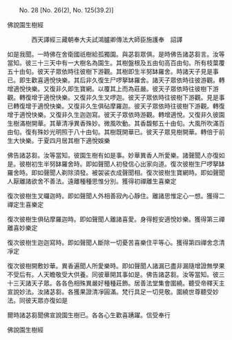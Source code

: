 ﻿　　No. 28 [No. 26(2), No. 125(39.2)]

佛說園生樹經

　　　　西天譯經三藏朝奉大夫試鴻臚卿傳法大師臣施護奉　詔譯


如是我聞。一時佛在舍衛國祇樹給孤獨園。與苾芻眾俱。是時佛告諸苾芻言。汝等當知。彼三十三天中有一大樹名為園生。其樹盤根及五由旬高百由旬。所有枝葉覆五十由旬。彼天子眾依時往彼樹下游觀。其樹即生半努缽羅舍。時諸天子見是事已。即生歡喜適悅快樂。其后非久復生尸啰拏缽羅舍。諸天子眾依時往彼游觀。轉增適悅快樂。又復非久即生寶網。以覆其上而為莊嚴。彼天子眾依時往彼樹下游觀。轉復增于適悅快樂。又復非久生叉啰迦。彼天子眾依時往彼樹下游觀。見是事已轉復增于適悅快樂。又復非久生俱砧摩羅迦。彼天子眾依時往彼樹下游觀。轉復增于適悅快樂。又復非久生迦迦寫。彼天子眾依時游觀。轉增適悅。又復非久彼園生樹滿樹開華。其華清凈異香殊妙。微風吹動。其香馥郁五十由旬。大風所吹滿百由旬。復有殊妙光明照于八十由旬。其樹既開華已。彼天子眾見樹開華。轉倍于前生大快樂。于夏四月居其樹下適悅娛樂

佛告諸苾芻。汝等當知。彼園生樹有如是事。妙華異香人所愛樂。諸聲聞人亦復如是。彼樹初生半努缽羅舍時。即如聲聞人初發信心出家向道。復次彼樹生尸啰拏缽羅舍時。即如聲聞人剃除須發。被袈裟衣成聲聞相。復次彼樹生寶網時。即如聲聞人厭離諸欲舍不善法。遠離種種思惟分別。獲得初禪離生喜樂定

復次彼樹生叉曪迦時。即如聲聞人外相善寂內心靜住。離諸思惟定心一想。獲得二禪定生喜樂定

復次彼樹生俱砧摩羅迦時。即如聲聞人離諸喜愛。身得輕安適悅妙樂。獲得第三禪離喜妙樂定

復次彼樹生迦迦寫時。即如聲聞人斷除一切憂苦喜樂住平等心。獲得第四禪舍念清凈定

復次彼樹開敷妙華。異香遍聞人所愛樂時。即如聲聞人諸漏已盡非漏隨增證無學果不受后有。人天瞻敬受大供養。同彼華開其事如是。佛告諸苾芻。汝等當知。彼三十三天諸天子眾。各各色相殊異嚴好種種莊飾。居善法堂集會圍繞。聽受帝釋天主宣說妙法。汝諸苾芻。各獲果證清凈圓滿。梵行具足一切見敬。圍繞世尊聽受妙法。同彼天眾亦復如是

爾時諸苾芻聞佛宣說園生樹已。各各心生歡喜踴躍。信受奉行

佛說園生樹經
